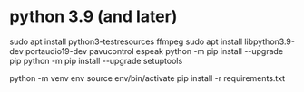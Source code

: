 # python 3.9 (and later)

sudo apt install python3-testresources ffmpeg
sudo apt install libpython3.9-dev portaudio19-dev pavucontrol espeak
python -m pip install --upgrade pip
python -m pip install --upgrade setuptools

python -m venv env
source env/bin/activate
pip install -r requirements.txt


